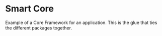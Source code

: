 # Smart Core

Example of a Core Framework for an application. This is the glue that ties the different packages together.
